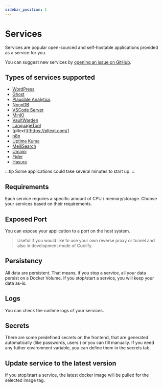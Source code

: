 ```yaml
---
sidebar_position: 1
---
```


# Services

Services are popular open-sourced and self-hostable applications provided as a service for you.

You can suggest new services by [opening an issue on GitHub](https://github.com/coollabsio/coolify/issues/new).

## Types of services supported

- [WordPress](./wordpress)
- [Ghost](https://ghost.org)
- [Plausible Analytics](./plausible-analytics)
- [NocoDB](https://nocodb.com)
- [VSCode Server](https://github.com/cdr/code-server)
- [MinIO](https://min.io)
- [VaultWarden](https://github.com/dani-garcia/vaultwarden)
- [LanguageTool](https://languagetool.org)
- [pltext]([https://pltext.com/]
- [n8n](https://n8n.io)
- [Uptime Kuma](https://github.com/louislam/uptime-kuma)
- [MeiliSearch](https://github.com/meilisearch/meilisearch)
- [Umami](https://github.com/mikecao/umami)
- [Fider](https://fider.io)
- [Hasura](https://hasura.io)

:::tip
Some applications could take several minutes to start up.
:::

## Requirements
Each service requires a specific amount of CPU / memory/storage. Choose your services based on their requirements.

## Exposed Port
You can expose your application to a port on the host system.

> Useful if you would like to use your own reverse proxy or tunnel and also in development mode of Coolify. 

## Persistency
All data are persistent. That means, if you stop a service, all your data persist on a Docker Volume. If you stop/start a service, you will keep your data as-is.

## Logs
You can check the runtime logs of your services.

## Secrets
There are some predefined secrets on the frontend, that are generated automatically (like passwords, users.) or you can fill manually. If you need any futher environment variable, you can define them in the secrets tab.

## Update service to the latest version
If you stop/start a service, the latest docker image will be pulled for the selected image tag.
